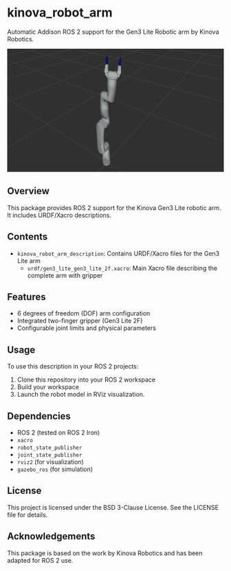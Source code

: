 # kinova_robot_arm #

Automatic Addison ROS 2 support for the Gen3 Lite Robotic arm by Kinova Robotics.

![gen3_lite_kinova](./kinova_robot_arm_description/urdf/gen3-lite-robot-urdf-xacro-rviz.jpg)

## Overview

This package provides ROS 2 support for the Kinova Gen3 Lite robotic arm. It includes URDF/Xacro descriptions.

## Contents

- `kinova_robot_arm_description`: Contains URDF/Xacro files for the Gen3 Lite arm
  - `urdf/gen3_lite_gen3_lite_2f.xacro`: Main Xacro file describing the complete arm with gripper

## Features

- 6 degrees of freedom (DOF) arm configuration
- Integrated two-finger gripper (Gen3 Lite 2F)
- Configurable joint limits and physical parameters

## Usage

To use this description in your ROS 2 projects:

1. Clone this repository into your ROS 2 workspace
2. Build your workspace
3. Launch the robot model in RViz visualization.

## Dependencies

- ROS 2 (tested on ROS 2 Iron)
- `xacro`
- `robot_state_publisher`
- `joint_state_publisher`
- `rviz2` (for visualization)
- `gazebo_ros` (for simulation)

## License

This project is licensed under the BSD 3-Clause License. See the LICENSE file for details.

## Acknowledgements

This package is based on the work by Kinova Robotics and has been adapted for ROS 2 use.


